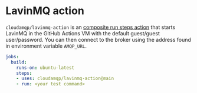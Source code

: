 # LavinMQ action

`cloudamqp/lavinmq-action` is an [composite run steps action] that starts LavinMQ in the GitHub Actions VM with the default guest/guest user/password. You can then connect to the broker using the address found in environment variable `AMQP_URL`.

```yaml
jobs:
  build:
    runs-on: ubuntu-latest
    steps:
    - uses: cloudamqp/lavinmq-action@main
    - run: <your test command>
```

[composite run steps action]: https://docs.github.com/en/free-pro-team@latest/actions/creating-actions/creating-a-composite-run-steps-action
